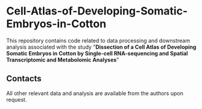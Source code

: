# Cell-Atlas-of-Developing-Somatic-Embryos-in-Cotton

This repository contains code related to data processing and downstream analysis associated with the study "**Dissection of a Cell Atlas of Developing Somatic Embryos in Cotton by Single-cell RNA-sequencing and Spatial Transcriptomic and Metabolomic Analyses**"

## Contacts
All other relevant data and analysis are available from the authors upon request. 

